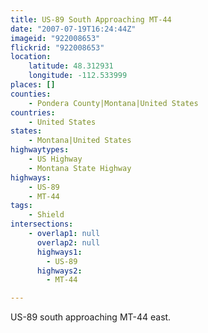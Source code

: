 ```yaml
---
title: US-89 South Approaching MT-44
date: "2007-07-19T16:24:44Z"
imageid: "922008653"
flickrid: "922008653"
location:
    latitude: 48.312931
    longitude: -112.533999
places: []
counties:
    - Pondera County|Montana|United States
countries:
    - United States
states:
    - Montana|United States
highwaytypes:
    - US Highway
    - Montana State Highway
highways:
    - US-89
    - MT-44
tags:
    - Shield
intersections:
    - overlap1: null
      overlap2: null
      highways1:
        - US-89
      highways2:
        - MT-44

---
```

US-89 south approaching MT-44 east.